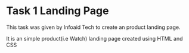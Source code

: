 
<h1>Task 1 Landing Page</h1>

<p>This task was given by Infoaid Tech to create an product landing page.</p>
<p>It is an simple product(i.e Watch) landing page created using HTML and CSS</p>
